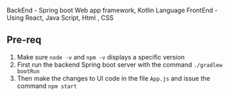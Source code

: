 BackEnd - Spring boot Web app framework, Kotlin Language
FrontEnd - Using React, Java Script, Html , CSS



Pre-req
-------
1. Make sure `node -v` and `npm -v` displays a specific version
2. First run the backend Spring boot server with the command `./gradlew bootRun`
3. Then make the changes to UI code in the file `App.js` and issue the command `npm start`
   
